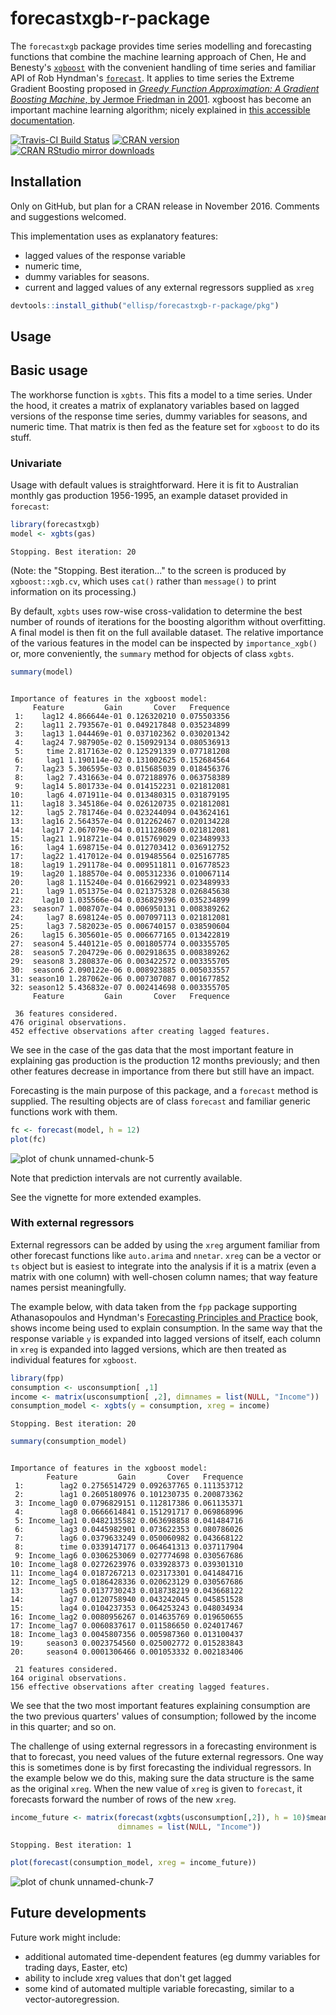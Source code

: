 # forecastxgb-r-package
The `forecastxgb` package provides time series modelling and forecasting functions that combine the machine learning approach of Chen, He and Benesty's [`xgboost`](https://CRAN.R-project.org/package=xgboost) with the convenient handling of time series and familiar API of Rob Hyndman's [`forecast`](http://github.com/robjhyndman/forecast).  It applies to time series the Extreme Gradient Boosting proposed in [*Greedy Function Approximation: A Gradient Boosting Machine*, by Jermoe Friedman in 2001](http://www.jstor.org/stable/2699986). xgboost has become an important machine learning algorithm; nicely explained in [this accessible documentation](http://xgboost.readthedocs.io/en/latest/model.html).

[![Travis-CI Build Status](https://travis-ci.org/ellisp/forecastxgb-r-package.svg?branch=master)](https://travis-ci.org/ellisp/forecastxgb-r-package)
[![CRAN version](http://www.r-pkg.org/badges/version/forecastxgb)](http://www.r-pkg.org/pkg/forecastxgb)
[![CRAN RStudio mirror downloads](http://cranlogs.r-pkg.org/badges/forecastxgb)](http://www.r-pkg.org/pkg/forecastxgb)


## Installation
Only on GitHub, but plan for a CRAN release in November 2016.  Comments and suggestions welcomed.

This implementation uses as explanatory features: 

* lagged values of the response variable
* numeric time,
* dummy variables for seasons.
* current and lagged values of any external regressors supplied as `xreg`





```r
devtools::install_github("ellisp/forecastxgb-r-package/pkg")
```

## Usage


## Basic usage

The workhorse function is `xgbts`.  This fits a model to a time series.  Under the hood, it creates a matrix of explanatory variables based on lagged versions of the response time series, dummy variables for seasons, and numeric time.  That matrix is then fed as the feature set for `xgboost` to do its stuff.

### Univariate

Usage with default values is straightforward.  Here it is fit to Australian monthly gas production 1956-1995, an example dataset provided in `forecast`:

```r
library(forecastxgb)
model <- xgbts(gas)
```

```
Stopping. Best iteration: 20
```
(Note: the "Stopping. Best iteration..." to the screen is produced by `xgboost::xgb.cv`, which uses `cat()` rather than `message()` to print information on its processing.)

By default, `xgbts` uses row-wise cross-validation to determine the best number of rounds of iterations for the boosting algorithm without overfitting.  A final model is then fit on the full available dataset.  The relative importance of the various features in the model can be inspected by `importance_xgb()` or, more conveniently, the `summary` method for objects of class `xgbts`.



```r
summary(model)
```

```

Importance of features in the xgboost model:
     Feature         Gain       Cover   Frequence
 1:    lag12 4.866644e-01 0.126320210 0.075503356
 2:    lag11 2.793567e-01 0.049217848 0.035234899
 3:    lag13 1.044469e-01 0.037102362 0.030201342
 4:    lag24 7.987905e-02 0.150929134 0.080536913
 5:     time 2.817163e-02 0.125291339 0.077181208
 6:     lag1 1.190114e-02 0.131002625 0.152684564
 7:    lag23 5.306595e-03 0.015685039 0.018456376
 8:     lag2 7.431663e-04 0.072188976 0.063758389
 9:    lag14 5.801733e-04 0.014152231 0.021812081
10:     lag6 4.071911e-04 0.013480315 0.031879195
11:    lag18 3.345186e-04 0.026120735 0.021812081
12:     lag5 2.781746e-04 0.023244094 0.043624161
13:    lag16 2.564357e-04 0.012262467 0.020134228
14:    lag17 2.067079e-04 0.011128609 0.021812081
15:    lag21 1.918721e-04 0.015769029 0.023489933
16:     lag4 1.698715e-04 0.012703412 0.036912752
17:    lag22 1.417012e-04 0.019485564 0.025167785
18:    lag19 1.291178e-04 0.009511811 0.016778523
19:    lag20 1.188570e-04 0.005312336 0.010067114
20:     lag8 1.115240e-04 0.016629921 0.023489933
21:     lag9 1.051375e-04 0.021375328 0.026845638
22:    lag10 1.035566e-04 0.036829396 0.035234899
23:  season7 1.008707e-04 0.006950131 0.008389262
24:     lag7 8.698124e-05 0.007097113 0.021812081
25:     lag3 7.582023e-05 0.006740157 0.038590604
26:    lag15 6.305601e-05 0.006677165 0.013422819
27:  season4 5.440121e-05 0.001805774 0.003355705
28:  season5 7.204729e-06 0.002918635 0.008389262
29:  season8 3.280837e-06 0.003422572 0.003355705
30:  season6 2.090122e-06 0.008923885 0.005033557
31: season10 1.287062e-06 0.007307087 0.001677852
32: season12 5.436832e-07 0.002414698 0.003355705
     Feature         Gain       Cover   Frequence

 36 features considered.
476 original observations.
452 effective observations after creating lagged features.
```
We see in the case of the gas data that the most important feature in explaining gas production is the production 12 months previously; and then other features decrease in importance from there but still have an impact.

Forecasting is the main purpose of this package, and a `forecast` method is supplied.  The resulting objects are of class `forecast` and familiar generic functions work with them.


```r
fc <- forecast(model, h = 12)
plot(fc)
```

![plot of chunk unnamed-chunk-5](figure/unnamed-chunk-5-1.png)

Note that prediction intervals are not currently available.

See the vignette for more extended examples.

### With external regressors
External regressors can be added by using the `xreg` argument familiar from other forecast functions like `auto.arima` and `nnetar`.  `xreg` can be a vector or `ts` object but is easiest to integrate into the analysis if it is a matrix (even a matrix with one column) with well-chosen column names; that way feature names persist meaningfully.  

The example below, with data taken from the `fpp` package supporting Athanasopoulos and Hyndman's [Forecasting Principles and Practice](https://www.otexts.org/fpp) book, shows income being used to explain consumption.  In the same way that the response variable `y` is expanded into lagged versions of itself, each column in `xreg` is expanded into lagged versions, which are then treated as individual features for `xgboost`.


```r
library(fpp)
consumption <- usconsumption[ ,1]
income <- matrix(usconsumption[ ,2], dimnames = list(NULL, "Income"))
consumption_model <- xgbts(y = consumption, xreg = income)
```

```
Stopping. Best iteration: 20
```

```r
summary(consumption_model)
```

```

Importance of features in the xgboost model:
        Feature         Gain       Cover   Frequence
 1:        lag2 0.2756514729 0.092637765 0.111353712
 2:        lag1 0.2605180976 0.101230735 0.200873362
 3: Income_lag0 0.0796829151 0.112817386 0.061135371
 4:        lag8 0.0666614841 0.151291717 0.069868996
 5: Income_lag1 0.0482135582 0.063698858 0.041484716
 6:        lag3 0.0445982901 0.073622353 0.080786026
 7:        lag6 0.0379633249 0.050060982 0.043668122
 8:        time 0.0339147177 0.064641313 0.037117904
 9: Income_lag6 0.0306253069 0.027774698 0.030567686
10: Income_lag8 0.0272623976 0.033928373 0.039301310
11: Income_lag4 0.0187267213 0.023173301 0.041484716
12: Income_lag5 0.0186428336 0.020623129 0.030567686
13:        lag5 0.0137730243 0.018738219 0.043668122
14:        lag7 0.0120758940 0.043242045 0.045851528
15:        lag4 0.0104237353 0.064253243 0.048034934
16: Income_lag2 0.0080956267 0.014635769 0.019650655
17: Income_lag7 0.0060837617 0.011586650 0.024017467
18: Income_lag3 0.0045807356 0.005987360 0.013100437
19:     season3 0.0023754560 0.025002772 0.015283843
20:     season4 0.0001306466 0.001053332 0.002183406

 21 features considered.
164 original observations.
156 effective observations after creating lagged features.
```
We see that the two most important features explaining consumption are the two previous quarters' values of consumption; followed by the income in this quarter; and so on.


The challenge of using external regressors in a forecasting environment is that to forecast, you need values of the future external regressors.  One way this is sometimes done is by first forecasting the individual regressors.  In the example below we do this, making sure the data structure is the same as the original `xreg`.  When the new value of `xreg` is given to `forecast`, it forecasts forward the number of rows of the new `xreg`.  

```r
income_future <- matrix(forecast(xgbts(usconsumption[,2]), h = 10)$mean, 
                        dimnames = list(NULL, "Income"))
```

```
Stopping. Best iteration: 1
```

```r
plot(forecast(consumption_model, xreg = income_future))
```

![plot of chunk unnamed-chunk-7](figure/unnamed-chunk-7-1.png)

## Future developments
Future work might include: 

* additional automated time-dependent features (eg dummy variables for trading days, Easter, etc)
* ability to include xreg values that don't get lagged
* some kind of automated multiple variable forecasting, similar to a vector-autoregression.

